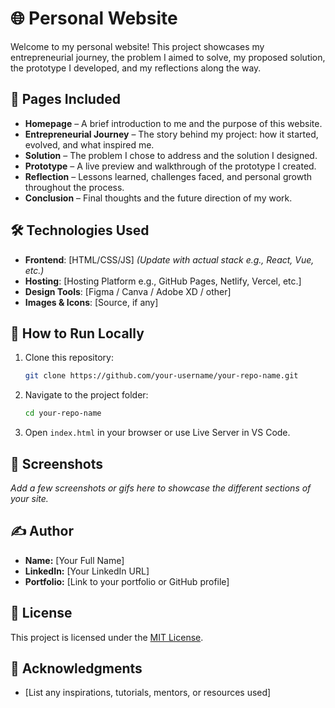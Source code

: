 # 🌐 Personal Website

Welcome to my personal website! This project showcases my entrepreneurial journey, the problem I aimed to solve, my proposed solution, the prototype I developed, and my reflections along the way.

## 📁 Pages Included

- **Homepage** – A brief introduction to me and the purpose of this website.
- **Entrepreneurial Journey** – The story behind my project: how it started, evolved, and what inspired me.
- **Solution** – The problem I chose to address and the solution I designed.
- **Prototype** – A live preview and walkthrough of the prototype I created.
- **Reflection** – Lessons learned, challenges faced, and personal growth throughout the process.
- **Conclusion** – Final thoughts and the future direction of my work.

## 🛠️ Technologies Used

- **Frontend**: [HTML/CSS/JS] *(Update with actual stack e.g., React, Vue, etc.)*
- **Hosting**: [Hosting Platform e.g., GitHub Pages, Netlify, Vercel, etc.]
- **Design Tools**: [Figma / Canva / Adobe XD / other]
- **Images & Icons**: [Source, if any]

## 🚀 How to Run Locally

1. Clone this repository:
   ```bash
   git clone https://github.com/your-username/your-repo-name.git
   ```
2. Navigate to the project folder:
   ```bash
   cd your-repo-name
   ```
3. Open `index.html` in your browser or use Live Server in VS Code.

## 📸 Screenshots

_Add a few screenshots or gifs here to showcase the different sections of your site._

## ✍️ Author

- **Name:** [Your Full Name]
- **LinkedIn:** [Your LinkedIn URL]
- **Portfolio:** [Link to your portfolio or GitHub profile]

## 📜 License

This project is licensed under the [MIT License](LICENSE).

## 🙏 Acknowledgments

- [List any inspirations, tutorials, mentors, or resources used]
